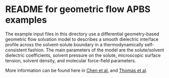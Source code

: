 README for geometric flow APBS examples
=============================

The example input files in this directory use a differential
geometry-based geometric flow solvation model to describes a smooth
dielectric interface profile across the solvent-solute boundary in a
thermodynamically self-consistent fashion.  The main parameters of the
model are the solute/solvent dielectric coefficients, solvent pressure on
the solute, microscopic surface tension, solvent density, and molecular
force-field parameters. 

More information can be found here in [Chen et al.](http://www.ncbi.nlm.nih.gov/pubmed/20938489) and [Thomas et
al](http://www.ncbi.nlm.nih.gov/pubmed/23212974).

